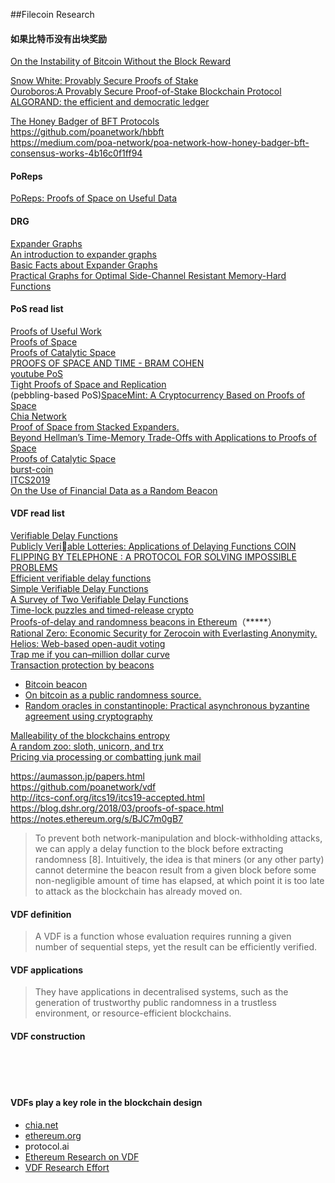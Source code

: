 ##Filecoin Research



#### 如果比特币没有出块奖励
[On the Instability of Bitcoin Without the Block Reward]()

[Snow White: Provably Secure Proofs of Stake]()   
[Ouroboros:A Provably Secure Proof-of-Stake Blockchain Protocol]()   
[ALGORAND: the efficient and democratic ledger]()   

[The Honey Badger of BFT Protocols](https://eprint.iacr.org/2016/199.pdf)   
https://github.com/poanetwork/hbbft   
https://medium.com/poa-network/poa-network-how-honey-badger-bft-consensus-works-4b16c0f1ff94


#### PoReps
[PoReps: Proofs of Space on Useful Data](https://eprint.iacr.org/2018/678.pdf)    

#### DRG   
[Expander Graphs](https://people.seas.harvard.edu/~salil/pseudorandomness/expanders.pdf)   
[An introduction to expander graphs](https://people.math.ethz.ch/~kowalski/expander-graphs.pdf)    
[Basic Facts about Expander Graphs](http://www.wisdom.weizmann.ac.il/~oded/COL/expander.pdf)    
[Practical Graphs for Optimal Side-Channel Resistant Memory-Hard Functions](https://eprint.iacr.org/2017/443.pdf)   

#### PoS read list
[Proofs of Useful Work]()   
[Proofs of Space]()   
[Proofs of Catalytic Space](https://eprint.iacr.org/2018/194.pdf)    
[PROOFS OF SPACE AND TIME - BRAM COHEN](https://cyber.stanford.edu/sites/g/files/sbiybj9936/f/bramcohen.pdf)   
[youtube PoS](https://www.youtube.com/watch?v=evx7gH_R-Mc)  
[Tight Proofs of Space and Replication](https://eprint.iacr.org/2018/702.pdf)     
(pebbling-based PoS)[SpaceMint: A Cryptocurrency Based on Proofs of Space]()   
[Chia Network](https://chia.network/)   
[Proof of Space from Stacked Expanders.]()    
[Beyond Hellman’s Time-Memory Trade-Offs with Applications to Proofs of Space]()    
[Proofs of Catalytic Space](http://drops.dagstuhl.de/opus/volltexte/2018/10152/pdf/LIPIcs-ITCS-2019-59.pdf)   
[burst-coin](https://www.burst-coin.org/)     
[ITCS2019](http://itcs-conf.org/itcs19/itcs19-accepted.html)    
[On the Use of Financial Data as a Random Beacon](https://www.usenix.org/legacy/event/evtwote10/tech/full_papers/Clark.pdf)   

#### VDF read list
[Verifiable Delay Functions](https://allquantor.at/blockchainbib/pdf/boneh2018verifiable.pdf)   
[Publicly Veriable Lotteries: Applications of Delaying Functions ](http://citeseerx.ist.psu.edu/viewdoc/download?doi=10.1.1.53.284&rep=rep1&type=pdf)
[COIN FLIPPING BY TELEPHONE : A PROTOCOL FOR SOLVING IMPOSSIBLE PROBLEMS ](http://users.cms.caltech.edu/~vidick/teaching/101_crypto/Blum81_CoinFlipping.pdf)   
[Efficient verifiable delay functions](https://eprint.iacr.org/2018/623.pdf)   
[Simple Verifiable Delay Functions](http://drops.dagstuhl.de/opus/volltexte/2018/10153/pdf/LIPIcs-ITCS-2019-60.pdf)    
[A Survey of Two Verifiable Delay Functions](http://theory.stanford.edu/~dabo/papers/VDFsurvey.pdf)   
[Time-lock puzzles and timed-release crypto]()    
[Proofs-of-delay and randomness beacons in Ethereum](http://www.jbonneau.com/doc/BGB17-IEEESB-proof_of_delay_ethereum.pdf)（*****）    
[Rational Zero: Economic Security for Zerocoin with Everlasting Anonymity.]()   
[Helios: Web-based open-audit voting]()    
[Trap me if you can–million dollar curve]()     
[Transaction protection by beacons]()   
* [ Bitcoin beacon]()   
* [On bitcoin as a public randomness source.](https://eprint.iacr.org/2015/1015.pdf)  
* [Random oracles in constantinople: Practical asynchronous byzantine agreement using cryptography]()     

[Malleability of the blockchains entropy]()    
[A random zoo: sloth, unicorn, and trx]()    
[Pricing via processing or combatting junk mail]()   
[]()   


https://aumasson.jp/papers.html   
https://github.com/poanetwork/vdf   
http://itcs-conf.org/itcs19/itcs19-accepted.html   
https://blog.dshr.org/2018/03/proofs-of-space.html   
https://notes.ethereum.org/s/BJC7m0gB7    


> To prevent both network-manipulation and block-withholding attacks, we can apply a delay function to the block before extracting randomness [8]. Intuitively, the idea is that miners (or any other party) cannot determine the beacon result from a given block before some non-negligible amount of time has elapsed, at which point it is too late to attack as the blockchain has already moved on.


#### VDF definition
> A VDF is a
  function whose evaluation requires running a given number of sequential
  steps, yet the result can be efficiently verified.

#### VDF applications
>  They have applications
  in decentralised systems, such as the generation of trustworthy public
  randomness in a trustless environment, or resource-efficient blockchains.
  

#### VDF construction
[]()   

[]()   
[]()   
[]()   
[]() 

#### VDFs play a key role in the blockchain design
* [chia.net](https://www.chia.net/)     
* [ethereum.org](https://ethresear.ch/)   
* protocol.ai 
* [Ethereum Research on VDF](https://ethresear.ch/t/verifiable-delay-functions-and-attacks/2365)   
* [VDF Research Effort](https://vdfresearch.org/)     


